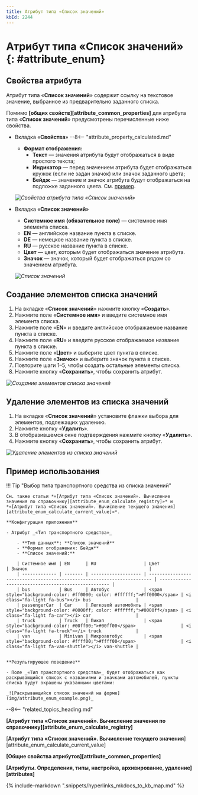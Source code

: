 ```yaml
---
title: Атрибут типа «Список значений»
kbId: 2244
---
```


# Атрибут типа «Список значений» {: #attribute_enum}

## Свойства атрибута

Атрибут типа «**Список значений**» содержит ссылку на текстовое значение, выбранное из предварительно заданного списка.

Помимо **[общих свойств][attribute_common_properties]** для атрибута типа «**Список значений**» предусмотрены перечисленные ниже свойства.

- Вкладка «**Свойства**»
    --8<-- "attribute_property_calculated.md"
    - **Формат отображения:**
        - **Текст** — значения атрибута будут отображаться в виде простого текста;
        - **Индикатор** — перед значением атрибута будет отображаться кружок (если не задан значок) или значок заданного цвета;
        - **Бейдж** — значение и значок атрибута будут отображаться на подложке заданного цвета. См. [пример](#пример-использования).

    _![Свойства атрибута типа «Список значений»](attribute_enum_properties.png)_

- Вкладка «**Список значений**»
    - **Системное имя** **(обязательное поле)** — системное имя элемента списка.
    - **EN** — английское название пункта в списке.
    - **DE** — немецкое название пункта в списке.
    - **RU** — русское название пункта в списке.
    - **Цвет** — цвет, которым будет отображаться значение атрибута.
    - **Значок** — значок, который будет отображаться рядом со значением атрибута.

    _![Список значений](attribute_enum_properties_value_list_tab.png)_

## Создание элементов списка значений

1. На вкладке «**Список значений**» нажмите кнопку «**Создать**».
2. Нажмите поле «**Системное имя**» и введите системное имя элемента списка.
3. Нажмите поле «**EN**» и введите английское отображаемое название пункта в списке.
4. Нажмите поле «**RU**» и введите русское отображаемое название пункта в списке.
5. Нажмите поле «**Цвет**» и выберите цвет пункта в списке.
6. Нажмите поле «**Значок**» и выберите значок пункта в списке.
7. Повторите шаги 1–5, чтобы создать остальные элементы списка.
8. Нажмите кнопку «**Сохранить**», чтобы сохранить атрибут.

_![Создание элементов списка значений](attribute_enum_create_value_list.png)_

## Удаление элементов из списка значений

1. На вкладке «**Список значений**» установите флажки выбора для элементов, подлежащих удалению.
2. Нажмите кнопку «**Удалить**».
3. В отобразившемся окне подтверждения нажмите кнопку «**Удалить**».
4. Нажмите кнопку «**Сохранить**», чтобы сохранить атрибут.

_![Удаление элементов из списка значений](attribute_enum_delete_values.png)_

## Пример использования

!!! Tip "Выбор типа транспортного средства из списка значений"

    См. также статьи *«[Атрибут типа «Список значений». Вычисление значения по справочнику][attribute_enum_calculate_registry]»* и *«[Атрибут типа «Список значений». Вычисление текущего значения][attribute_enum_calculate_current_value]»*.

    **Конфигурация приложения**

    - Атрибут _«Тип транспортного средства»_

        - **Тип данных**: **Список значений**
        - **Формат отображения: Бейдж**
        - **Список значений:**

        | Системное имя | EN      | RU                  | Цвет                                                                    | Значок                                              |
        | ------------- | ------- | ------------------- | ----------------------------------------------------------------------- | --------------------------------------------------- |
        | bus           | Bus     | Автобус             | <span style="background-color: #ff0000; color: #ffffff;">#ff0000</span> | <i class="fa-light fa-bus">‌</i> bus                 |
        | passengerCar  | Car     | Легковой автомобиль | <span style="background-color: #0000ff; color: #ffffff;">#0000ff</span> | <i class="fa-light fa-car">‌</i> car                 |
        | truck         | Truck   | Пикап               | <span style="background-color: #00ff00;">#00ff00</span>                 | <i class="fa-light fa-truck">‌</i> truck             |
        | van           | Minivan | Микроавтобус        | <span style="background-color: #ffff00;">#ffff00</span>                 | <i class="fa-light fa-van-shuttle">‌</i> van-shuttle |


    **Результирующее поведение**

    - Поле _«Тип транспортного средства»_ будет отображаться как раскрывающийся список с названиями и значками автомобилей, пункты списка будут окрашены указанными цветами:

    _![Раскрывающийся список значений на форме](img/attribute_enum_example.png)_

--8<-- "related_topics_heading.md"

**[Атрибут типа «Список значений». Вычисление значения по справочнику][attribute_enum_calculate_registry]**

[**Атрибут типа «Список значений». Вычисление текущего значения**][attribute_enum_calculate_current_value]

**[Общие свойства атрибутов][attribute_common_properties]**

**[Атрибуты. Определения, типы, настройка, архивирование, удаление][attributes]**

{% include-markdown ".snippets/hyperlinks_mkdocs_to_kb_map.md" %}
